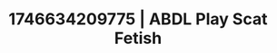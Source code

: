 ---
categories:
- Erotic photography
- AI-generated
- Elegant fetish
- Morning seduction
- Breath play
- ASMR
- Soft domination
- Cosplay
image: /assets/images/1746634209775.jpg
layout: post
seo:
  description: Featured content with exclusive ABDL Play, Scat Fetish. HD images available.
  keywords: ABDL Play, Scat Fetish
  og_image: /assets/images/1746634209775.jpg
  schema_type: VisualArtwork
tags:
- ABDL Play
- Scat Fetish
- '#1746634209775'
title: 1746634209775 | ABDL Play Scat Fetish
---